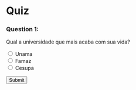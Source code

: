 # Quiz

<div id="quiz">
  <h3>Question 1:</h3>
  <p>Qual a universidade que mais acaba com sua vida?</p>
  <input type="radio" name="q1" value="Unama"> Unama<br>
  <input type="radio" name="q1" value="Famaz"> Famaz<br>
  <input type="radio" name="q1" value="Cesupa"> Cesupa<br>

  <button onclick="checkAnswers()">Submit</button>
  <p id="result"></p>
</div>

<script>
  function checkAnswers() {
    var correct = 0;
    var q1 = document.querySelector('input[name="q1"]:checked');
    if (q1 && q1.value === 'Cesupa') {
      correct++;
    }

    document.getElementById('result').innerText = "You acertou!!! Obteve " + correct + " de 1 resposta correta.";
  }
</script>